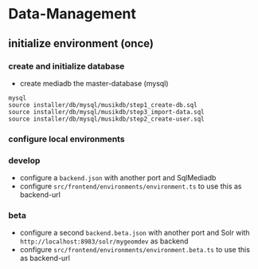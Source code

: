 # Data-Management

## initialize environment (once)

### create and initialize database
- create mediadb the master-database (mysql)
```
mysql
source installer/db/mysql/musikdb/step1_create-db.sql
source installer/db/mysql/musikdb/step3_import-data.sql
source installer/db/mysql/musikdb/step2_create-user.sql
```

### configure local environments

### develop 
- configure a ```backend.json``` with another port and SqlMediadb
- configure ```src/frontend/environments/environment.ts``` to use this as backend-url 

### beta
- configure a second ```backend.beta.json``` with another port and Solr with ```http://localhost:8983/solr/mygeomdev``` as backend
- configure ```src/frontend/environments/environment.beta.ts``` to use this as backend-url 



